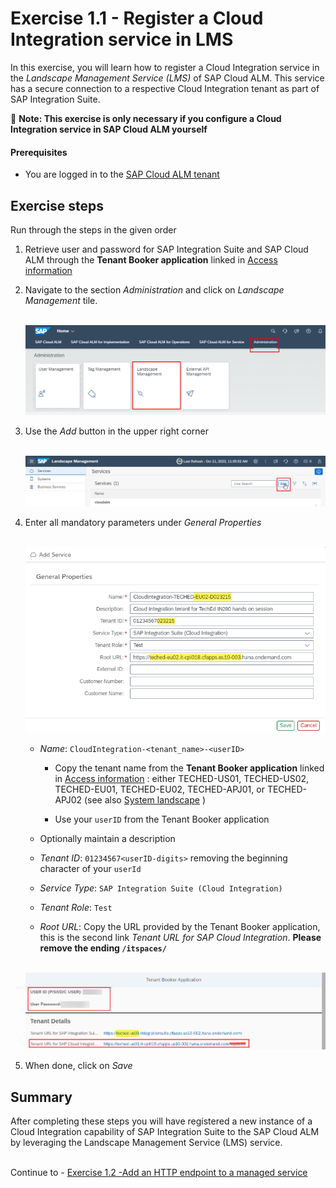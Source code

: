 # Exercise 1.1 - Register a Cloud Integration service in LMS

In this exercise, you will learn how to register a Cloud Integration service in the *Landscape Management Service (LMS)* of SAP Cloud ALM. This service has a secure connection to a respective Cloud Integration tenant as part of SAP Integration Suite. 

:construction_worker: **Note: This exercise is only necessary if you configure a Cloud Integration service in SAP Cloud ALM yourself**

#### Prerequisites

- You are logged in to the [SAP Cloud ALM tenant](https://teched22-cloudalm-003.eu10.alm.cloud.sap/launchpad#Shell-home)

## Exercise steps

Run through the steps in the given order

1. Retrieve user and password for SAP Integration Suite and SAP Cloud ALM through the **Tenant Booker application** linked in [Access information](/exercises/ex0/ex02/) 

2. Navigate to the section *Administration* and click on *Landscape Management* tile. 

    <br>![](/exercises/ex1/images/CALMLandscapeAdministration.png)   

3. Use the *Add* button in the upper right corner

    <br>![](/exercises/ex1/images/LMSAdd.png)   
      
4.	Enter all mandatory parameters under *General Properties*

	<br>![](/exercises/ex1/images/LMSAddCPIservice.png)
	
    - *Name*: `CloudIntegration-<tenant_name>-<userID>`
       		
		- Copy the tenant name from  the **Tenant Booker application** linked in [Access information](/exercises/ex0/ex02/) : either TECHED-US01, TECHED-US02, TECHED-EU01, TECHED-EU02, TECHED-APJ01, or TECHED-APJ02 (see also [System landscape](/exercises/ex0/) )
			
		- Use your `userID` from  the Tenant Booker application
		
	   
    - Optionally maintain a description
    - *Tenant ID*: `01234567<userID-digits>` removing the beginning character of your `userId`
    - *Service Type*: `SAP Integration Suite (Cloud Integration)`
    - *Tenant Role*: `Test`
    - *Root URL*: Copy the URL provided by the Tenant Booker application, this is the second link *Tenant URL for SAP Cloud Integration*. **Please remove the ending `/itspaces/`**

    <br>![Highlighted is the *tenant name* you will monitor](/exercises/ex1/images/BookerAppInfoEndpointGeneral.png)

 5. When done, click on *Save*
  
## Summary

After completing these steps you will have registered a new instance of a Cloud Integration capability of SAP Integration Suite to the SAP Cloud ALM by leveraging the Landscape Management Service (LMS) service.

<br>Continue to - [Exercise 1.2 -Add an HTTP endpoint to a managed service](../ex12/)
